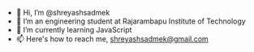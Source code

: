 - 👋 Hi, I’m @shreyashsadmek
- 👀 I’m an engineering student at Rajarambapu Institute of Technology
- 🌱 I’m currently learning JavaScript
- 📫 Here's how to reach me, shreyashsadmek@gmail.com
  

<!---
shreyashsadmek/shreyashsadmek is a ✨ special ✨ repository because its `README.md` (this file) appears on your GitHub profile.
You can click the Preview link to take a look at your changes.
--->

